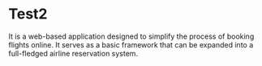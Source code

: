 # Test2
It is a web-based application designed to simplify the process of booking flights online. It serves as a basic framework that can be expanded into a full-fledged airline reservation system.
